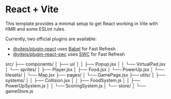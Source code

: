 # React + Vite

This template provides a minimal setup to get React working in Vite with HMR and some ESLint rules.

Currently, two official plugins are available:

- [@vitejs/plugin-react](https://github.com/vitejs/vite-plugin-react/blob/main/packages/plugin-react/README.md) uses [Babel](https://babeljs.io/) for Fast Refresh
- [@vitejs/plugin-react-swc](https://github.com/vitejs/vite-plugin-react-swc) uses [SWC](https://swc.rs/) for Fast Refresh

src/
├── components/
│ ├── ui/
│ │ ├── Popup.jsx
│ │ └── VirtualPad.jsx
│ └── sprites/
│ ├── Player.jsx
│ ├── Food.jsx
│ └── PowerUp.jsx
│ └── tilesets/
│ └── Map.jsx
├── pages/
│ └── GamePage.jsx
├── utils/
│ ├── systems/
│ │ ├── Collision.jsx
│ │ ├── FoodSystem.js
│ │ ├── PowerUpSystem.js
│ │ └── ScoringSystem.js
│ └── store/
│ └── gameStore.js
